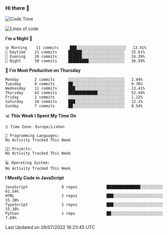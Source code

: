 ### Hi there 👋

<!--
**eusebioaddsilva/eusebioaddsilva** is a ✨ _special_ ✨ repository because its `README.md` (this file) appears on your GitHub profile.

<!--START_SECTION:waka-->
![Code Time](http://img.shields.io/badge/Code%20Time-0%20secs-blue)

![Lines of code](https://img.shields.io/badge/From%20Hello%20World%20I%27ve%20Written-623%20Thousand%20lines%20of%20code-blue)

**I'm a Night 🦉** 

```text
🌞 Morning    11 commits     ███░░░░░░░░░░░░░░░░░░░░░░   13.41% 
🌆 Daytime    21 commits     ██████░░░░░░░░░░░░░░░░░░░   25.61% 
🌃 Evening    20 commits     ██████░░░░░░░░░░░░░░░░░░░   24.39% 
🌙 Night      30 commits     █████████░░░░░░░░░░░░░░░░   36.59%

```
📅 **I'm Most Productive on Thursday** 

```text
Monday       2 commits      ░░░░░░░░░░░░░░░░░░░░░░░░░   2.44% 
Tuesday      8 commits      ██░░░░░░░░░░░░░░░░░░░░░░░   9.76% 
Wednesday    11 commits     ███░░░░░░░░░░░░░░░░░░░░░░   13.41% 
Thursday     43 commits     █████████████░░░░░░░░░░░░   52.44% 
Friday       1 commits      ░░░░░░░░░░░░░░░░░░░░░░░░░   1.22% 
Saturday     10 commits     ███░░░░░░░░░░░░░░░░░░░░░░   12.2% 
Sunday       7 commits      ██░░░░░░░░░░░░░░░░░░░░░░░   8.54%

```


📊 **This Week I Spent My Time On** 

```text
⌚︎ Time Zone: Europe/Lisbon

💬 Programming Languages: 
No Activity Tracked This Week

🐱‍💻 Projects: 
No Activity Tracked This Week

💻 Operating System: 
No Activity Tracked This Week

```

**I Mostly Code in JavaScript** 

```text
JavaScript               8 repos             ███████████████░░░░░░░░░░   61.54% 
HTML                     2 repos             ███░░░░░░░░░░░░░░░░░░░░░░   15.38% 
TypeScript               2 repos             ███░░░░░░░░░░░░░░░░░░░░░░   15.38% 
Python                   1 repo              ██░░░░░░░░░░░░░░░░░░░░░░░   7.69%

```



 Last Updated on 28/07/2022 16:23:45 UTC
<!--END_SECTION:waka-->
